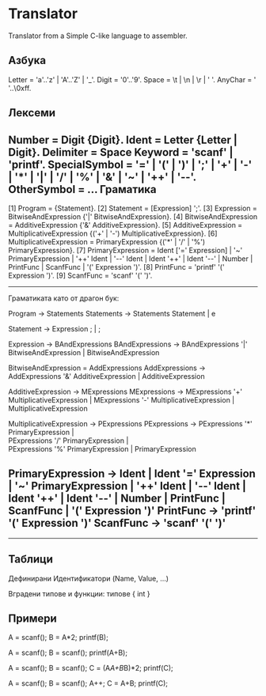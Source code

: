 # Translator

Translator from a Simple C-like language to assembler.


Азбука
------

 Letter = 'a'..'z' | 'A'..'Z' | '_'.
 Digit = '0'..'9'.
 Space = \t | \n | \r | ' '.
 AnyChar = ' '..\0xff.

Лексеми
-------

  Number = Digit {Digit}.
  Ident = Letter {Letter | Digit}.
  Delimiter = Space
  Keyword = 'scanf' | 'printf'.
  SpecialSymbol = '=' | 
                  '(' | ')' | ';' | '+' | '-' | '*' | 
                  '|' | '/' | '%' | '&' | '~' | '++' | '--'.
  OtherSymbol = ...
Граматика
---------

[1] Program = {Statement}.
[2] Statement = [Expression] ';'.
[3] Expression = BitwiseAndExpression {'|' BitwiseAndExpression}.
[4] BitwiseAndExpression = AdditiveExpression {'&' AdditiveExpression}.
[5] AdditiveExpression = MultiplicativeExpression {('+' | '-') MultiplicativeExpression}.
[6] MultiplicativeExpression = PrimaryExpression {('*' | '/' | '%') PrimaryExpression}.
[7] PrimaryExpression = Ident ['=' Expression] | '~' PrimaryExpression | '++' Ident | '--' Ident | Ident '++' | Ident '--' | 
						Number | PrintFunc | ScanfFunc | '(' Expression ')'.
[8] PrintFunc = 'printf' '(' Expression ')'.
[9] ScanfFunc = 'scanf' '(' ')'.

---------------------
Граматиката като от драгон бук:

Program -> Statements
Statements -> Statements Statement | e

Statement -> Expression ; | ;

Expression -> BAndExpressions
BAndExpressions -> BAndExpressions '|' BitwiseAndExpression | BitwiseAndExpression 

BitwiseAndExpression = AddExpressions
AddExpressions -> AddExpressions '&' AdditiveExpression | AdditiveExpression

AdditiveExpression -> MExpressions
MExpressions -> MExpressions '+' MultiplicativeExpression | 
		MExpressions '-' MultiplicativeExpression | 
		MultiplicativeExpression

MultiplicativeExpression -> PExpressions
PExpressions  -> PExpressions '*' PrimaryExpression |  
		PExpressions '/' PrimaryExpression |  
		PExpressions '%' PrimaryExpression | 
		PrimaryExpression

PrimaryExpression -> Ident | Ident '=' Expression | '~' PrimaryExpression | '++' Ident | '--' Ident | 
			Ident '++' | Ident '--' | Number | PrintFunc | ScanfFunc | '(' Expression ')'
PrintFunc -> 'printf' '(' Expression ')'
ScanfFunc -> 'scanf' '(' ')'
-----------------------
-----------------------
Таблици
-------

  Дефинирани Идентификатори (Name, Value, ...)

  Вградени типове и функции:
    типове    { int }

Примери
-------

A = scanf();
B = A*2;
printf(B);


A = scanf();
B = scanf();
printf(A+B);

A = scanf();
B = scanf();
C = (A*A+B*B)*2;
printf(C);

A = scanf();
B = scanf();
A++;
C = A+B;
printf(C);
